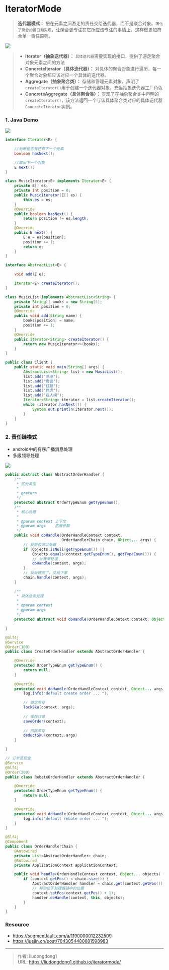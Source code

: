 # IteratorMode


> **迭代器模式：** 把在元素之间游走的责任交给迭代器，而不是聚合对象。`简化了聚合的接口和实现`，让聚合更专注在它所应该专注的事情上，这样做更加符合单一责任原则。

![](https://gitee.com/github-25970295/blogpictureV2/raw/master/image-20210705152510354.png)

> - **Iterator（抽象迭代器）：** `具体迭代器`需要实现的接口，提供了游走聚合对象元素之间的方法
> - **ConcreteIterator（具体迭代器）：** 对具体的聚合对象进行遍历，每一个聚合对象都应该对应一个具体的迭代器。
> - **Aggregate（抽象聚合类）：** 存储和管理元素对象，声明了`createIterator()`用于创建一个迭代器对象，充当抽象迭代器工厂角色
> - **ConcreteAggregate（具体聚合类）：** 实现了在抽象聚合类中声明的`createIterator()`，该方法返回一个与该具体聚合类对应的具体迭代器`ConcreteIterator`实例。

### 1. Java Demo

![](https://gitee.com/github-25970295/blogpictureV2/raw/master/image-20210705152844513.png)

```java
interface Iterator<E> {

    //判断是否有还有下一个元素
    boolean hasNext();

    //取出下一个对象
    E next();
}

class MusicIterator<E> implements Iterator<E> {
    private E[] es;
    private int position = 0;
    public MusicIterator(E[] es) {
        this.es = es;
    }
    @Override
    public boolean hasNext() {
        return position != es.length;
    }
    @Override
    public E next() {
        E e = es[position];
        position += 1;
        return e;
    }
}

interface AbstractList<E> {

    void add(E e);

    Iterator<E> createIterator();
}

class MusicList implements AbstractList<String> {
    private String[] books = new String[5];
    private int position = 0;
    @Override
    public void add(String name) {
        books[position] = name;
        position += 1;
    }
    @Override
    public Iterator<String> createIterator() {
        return new MusicIterator<>(books);
    }
}
```

```java
public class Client {
    public static void main(String[] args) {
        AbstractList<String> list = new MusicList();
        list.add("凉凉");
        list.add("奇谈");
        list.add("红颜");
        list.add("伴虎");
        list.add("在人间");
        Iterator<String> iterator = list.createIterator();
        while (iterator.hasNext()) {
            System.out.println(iterator.next());
        }
    }
}
```

### 2. 责任链模式

- android中的有序广播消息处理
- 多级领导处理

![](https://gitee.com/github-25970295/blogimgv2022/raw/master/6e0466ef3ba3458797f4a27d4476c957tplv-k3u1fbpfcp-zoom-in-crop-mark4536000.png)

```java
public abstract class AbstractOrderHandler {
    /**
     * 区分类型
     *
     * @return
     */
    protected abstract OrderTypeEnum getTypeEnum();
    /**
     * 核心处理
     *
     * @param context 上下文
     * @param args    拓展参数
     */
    public void doHandle(OrderHandleContext context,
                         OrderHandlerChain chain, Object... args) {
        // 我是否可以处理
        if (Objects.isNull(getTypeEnum()) || 
            Objects.equals(context.getTypeEnum(), getTypeEnum())) {
            // 让我来处理
            doHandle(context, args);
        }
        // 我处理完了，交给下家
        chain.handle(context, args);
    }

    /**
     * 具体业务处理
     *
     * @param context
     * @param args
     */
    protected abstract void doHandle(OrderHandleContext context, Object... args);

}
```

```java
@Slf4j
@Service
@Order(100)
public class CreateOrderHandler extends AbstractOrderHandler {

    @Override
    protected OrderTypeEnum getTypeEnum() {
        return null;
    }
    
    @Override
    protected void doHandle(OrderHandleContext context, Object... args) {
        log.info("default create order ... ");

        // 锁定库存
        lockSku(context, args);
        
        // 保存订单
        saveOrder(context);
        
        // 扣除库存
        deductSku(context, args)
    }

}

// 订单反现金
@Service
@Slf4j
@Order(200)
public class RebateOrderHandler extends AbstractOrderHandler {

    @Override
    protected OrderTypeEnum getTypeEnum() {
        return null;
    }

    @Override
    protected void doHandle(OrderHandleContext context, Object... args) {
        log.info("default rebate order ... ");
    }
}
```

```java
@Slf4j
@Component
public class OrderHandlerChain {
    @Autowired
    private List<AbstractOrderHandler> chain;
    @Autowired
    private ApplicationContext applicationContext;

    public void handle(OrderHandleContext context, Object... objects) {
        if (context.getPos() < chain.size()) {
            AbstractOrderHandler handler = chain.get(context.getPos());
            // 移动位于处理器链中的位置
            context.setPos(context.getPos() + 1);
            handler.doHandle(context, this, objects);
        }
    }
}
```

### Resource

- https://segmentfault.com/a/1190000012232509
- https://juejin.cn/post/7043054480681598983


---

> 作者: liudongdong1  
> URL: https://liudongdong1.github.io/iteratormode/  

